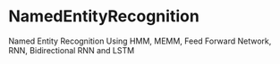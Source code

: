 # NamedEntityRecognition
Named Entity Recognition Using HMM, MEMM, Feed Forward Network, RNN, Bidirectional RNN and LSTM
